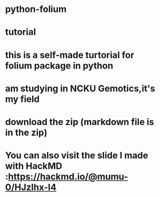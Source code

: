# python-folium
# tutorial 
# this is a self-made turtorial for folium package in python
# am studying in NCKU Gemotics,it's my field
# download the zip (markdown file is in the zip)
# You can also visit the slide I made with HackMD :https://hackmd.io/@mumu-0/HJzlhx-l4
